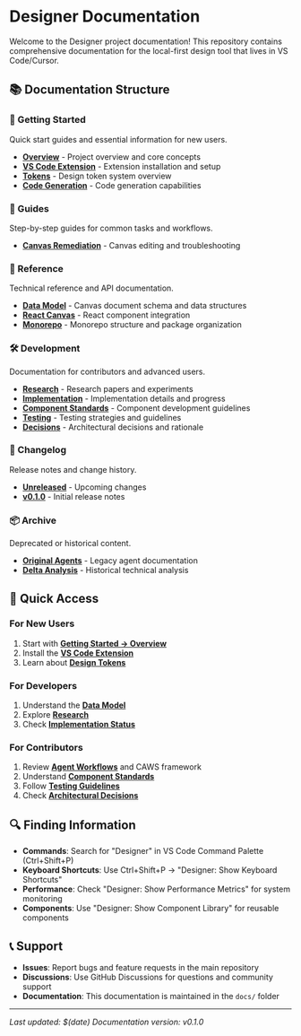 # Designer Documentation

Welcome to the Designer project documentation! This repository contains comprehensive documentation for the local-first design tool that lives in VS Code/Cursor.

## 📚 Documentation Structure

### 🚀 Getting Started
Quick start guides and essential information for new users.
- **[Overview](getting-started/overview.md)** - Project overview and core concepts
- **[VS Code Extension](getting-started/vscode-extension.md)** - Extension installation and setup
- **[Tokens](getting-started/tokens.md)** - Design token system overview
- **[Code Generation](getting-started/codegen.md)** - Code generation capabilities

### 📖 Guides
Step-by-step guides for common tasks and workflows.
- **[Canvas Remediation](guides/canvas-remediation.md)** - Canvas editing and troubleshooting

### 🔧 Reference
Technical reference and API documentation.
- **[Data Model](reference/data-model.md)** - Canvas document schema and data structures
- **[React Canvas](reference/react-canvas.md)** - React component integration
- **[Monorepo](reference/monorepo.md)** - Monorepo structure and package organization

### 🛠️ Development
Documentation for contributors and advanced users.
- **[Research](./development/research/)** - Research papers and experiments
- **[Implementation](./development/implementation/)** - Implementation details and progress
- **[Component Standards](./development/component-standards/)** - Component development guidelines
- **[Testing](./development/testing/)** - Testing strategies and guidelines
- **[Decisions](./development/decisions/)** - Architectural decisions and rationale

### 📝 Changelog
Release notes and change history.
- **[Unreleased](changelog/unreleased.md)** - Upcoming changes
- **[v0.1.0](changelog/v0.1.0.md)** - Initial release notes

### 📦 Archive
Deprecated or historical content.
- **[Original Agents](./_archive/original.agents.md)** - Legacy agent documentation
- **[Delta Analysis](./_archive/DELTA_ANALYSIS.md)** - Historical technical analysis

## 🎯 Quick Access

### For New Users
1. Start with **[Getting Started → Overview](getting-started/overview.md)**
2. Install the **[VS Code Extension](getting-started/vscode-extension.md)**
3. Learn about **[Design Tokens](getting-started/tokens.md)**

### For Developers
1. Understand the **[Data Model](reference/data-model.md)**
2. Explore **[Research](./development/research/)**
3. Check **[Implementation Status](./development/implementation/)**

### For Contributors
1. Review **[Agent Workflows](./development/agents.md)** and CAWS framework
2. Understand **[Component Standards](./development/component-standards/)**
3. Follow **[Testing Guidelines](./development/testing/)**
4. Check **[Architectural Decisions](./development/decisions/)**

## 🔍 Finding Information

- **Commands**: Search for "Designer" in VS Code Command Palette (Ctrl+Shift+P)
- **Keyboard Shortcuts**: Use Ctrl+Shift+P → "Designer: Show Keyboard Shortcuts"
- **Performance**: Check "Designer: Show Performance Metrics" for system monitoring
- **Components**: Use "Designer: Show Component Library" for reusable components

## 📞 Support

- **Issues**: Report bugs and feature requests in the main repository
- **Discussions**: Use GitHub Discussions for questions and community support
- **Documentation**: This documentation is maintained in the `docs/` folder

---

*Last updated: $(date)*
*Documentation version: v0.1.0*
